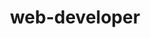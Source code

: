 ---
title: web-developer
color1: "white"
color2: "purple"
color3: "yellow"
colorBkg1: "#202020"
colorBkg2: "#202020"
colorTxt: "#FFF"
backgroundColor: "red"
backgroundPatternSrc: "/assets/images/home/pattern-bkg.svg"
mainImageSrc: "/assets/images/home/me.png"
font: "'Montserrat'"
class: "home"
---